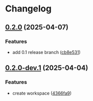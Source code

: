 # Changelog

## [0.2.0](https://github.com/holochain/test-release-automation/compare/my-core-v0.1.0...my-core-v0.2.0) (2025-04-07)


### Features

* add 0.1 release branch ([cb8e531](https://github.com/holochain/test-release-automation/commit/cb8e531c234ca090eab657c295da9581bc7ceb07))

## [0.2.0-dev.1](https://github.com/holochain/test-release-automation/compare/my-core-v0.2.0-dev.0...my-core-v0.2.0-dev.1) (2025-04-04)


### Features

* create workspace ([4366fa9](https://github.com/holochain/test-release-automation/commit/4366fa9bce75da0ba42d765030075b8153f609c7))

